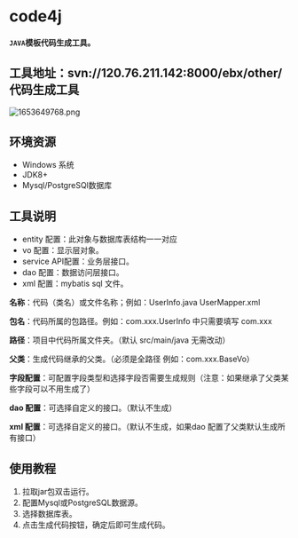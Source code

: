 # code4j

#### `JAVA`模板代码生成工具。

## 工具地址：svn://120.76.211.142:8000/ebx/other/代码生成工具

![1653649768.png](https://img.cdn.apipost.cn/client/user/980903/avatar/6a03fe109cca39ff970ad2cc26974ea46290b1ad9163c.png)

## 环境资源

* Windows 系统
* JDK8+
* Mysql/PostgreSQl数据库

## 工具说明

* entity 配置：此对象与数据库表结构一一对应
* vo 配置：显示层对象。
* service API配置：业务层接口。
* dao 配置：数据访问层接口。
* xml 配置：mybatis sql 文件。

**名称**：代码（类名）或文件名称；例如：UserInfo.java UserMapper.xml

**包名**：代码所属的包路径。例如：com.xxx.UserInfo 中只需要填写 com.xxx

**路径**：项目中代码所属文件夹。（默认 src/main/java 无需改动）

**父类**：生成代码继承的父类。（必须是全路径 例如：com.xxx.BaseVo）

**字段配置**：可配置字段类型和选择字段否需要生成规则（注意：如果继承了父类某些字段可以不用生成了）

**dao 配置**：可选择自定义的接口。（默认不生成）

**xml 配置**：可选择自定义的接口。（默认不生成，如果dao 配置了父类默认生成所有接口）

## 使用教程

1. 拉取jar包双击运行。
2. 配置Mysql或PostgreSQL数据源。
3. 选择数据库表。
4. 点击生成代码按钮，确定后即可生成代码。